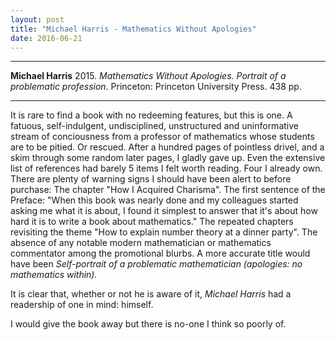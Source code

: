 ```yaml
---
layout: post
title: "Michael Harris - Mathematics Without Apologies"
date: 2016-06-21
---
```


***
<b>Michael Harris</b> 2015. _Mathematics Without Apologies. Portrait of a problematic profession_.  Princeton: Princeton University Press. 438 pp.

***

It is rare to find a book with no redeeming features, but this is one.  A fatuous, self-indulgent, undisciplined, unstructured and uninformative stream of conciousness from a professor of mathematics whose students are to be pitied.  Or rescued.  After a hundred pages of pointless drivel, and a skim through some random later pages, I gladly gave up.  Even the extensive list of references had barely 5 items I felt worth reading.  Four I already own.  There are plenty of warning signs I should have been alert to before purchase: The chapter "How I Acquired Charisma". The first sentence of the Preface: "When this book was nearly done and my colleagues started asking me what it is about, I found it simplest to answer that it's about how hard it is to write a book about mathematics."  The repeated chapters revisiting the theme "How to explain number theory at a dinner party".  The absence of any notable modern mathematician or mathematics commentator among the promotional blurbs.  A more accurate title would have been  _Self-portrait of a problematic mathematician (apologies: no mathematics within)._ 

It is clear that, whether or not he is aware of it, *Michael Harris* had a readership of one in mind: himself.  

I would give the book away but there is no-one I think so poorly of.
